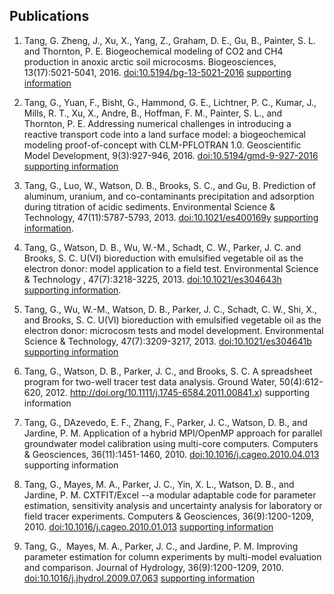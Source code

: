 ## Publications

1. Tang, G. Zheng, J., Xu, X., Yang, Z., Graham, D. E., Gu, B., Painter, S. L. and Thornton, P. E. Biogeochemical modeling of CO2 and CH4 production in anoxic arctic soil microcosms. Biogeosciences, 13(17):5021-5041, 2016. [doi:10.5194/bg-13-5021-2016](http://doi.org/10.5194/bg-13-5021-2016) [supporting information](https://github.com/t6g/bgcs)

2. Tang, G., Yuan, F., Bisht, G., Hammond, G. E., Lichtner, P. C., Kumar, J., Mills, R. T., Xu, X., Andre, B., Hoffman, F. M., Painter, S. L., and Thornton, P. E. Addressing numerical challenges in introducing a reactive transport code into a land surface model: a biogeochemical modeling proof-of-concept with CLM-PFLOTRAN 1.0. Geoscientific Model Development, 9(3):927-946, 2016. [doi:10.5194/gmd-9-927-2016](http://doi.org/10.5194/gmd-9-927-2016) [supporting information](https://github.com/t6g/GMD2016)

3. Tang, G., Luo, W., Watson, D. B., Brooks, S. C., and Gu, B. Prediction of aluminum, uranium, and co-contaminants precipitation and adsorption during titration of acidic sediments. Environmental Science & Technology, 47(11):5787-5793, 2013. [doi:10.1021/es400169y](http://doi.org/10.1021/es400169y) [supporting information](https://github.com/t6g/AluminumChemistry).

4. Tang, G., Watson, D. B., Wu, W.-M., Schadt, C. W., Parker, J. C. and Brooks, S. C. U(VI) bioreduction with emulsified vegetable oil as the electron donor: model application to a field test. Environmental Science & Technology , 47(7):3218-3225, 2013. [doi:10.1021/es304643h](http://doi.org/10.1021/es304643h) [supporting information](https://github.com/t6g/evomodelfieldapplication).

5. Tang, G., Wu, W.-M., Watson, D. B., Parker, J. C., Schadt, C. W., Shi, X., and Brooks, S. C. U(VI) bioreduction with emulsified vegetable oil as the electron donor: microcosm tests and model development. Environmental Science & Technology, 47(7):3209-3217, 2013. [doi:10.1021/es304641b](http://doi.org/10.1021/es304641b) [supporting information](https://github.com/t6g/evomicrocosmmodel)

6. Tang, G., Watson, D. B., Parker, J. C., and Brooks, S. C. A spreadsheet program for two-well tracer test data analysis. Ground Water, 50(4):612-620, 2012. http://doi.org/10.1111/j.1745-6584.2011.00841.x) supporting information

7. Tang, G., DAzevedo, E. F., Zhang, F., Parker, J. C., Watson, D. B., and Jardine, P. M. Application of a hybrid MPI/OpenMP approach for parallel groundwater model calibration using multi-core computers. Computers & Geosciences, 36(11):1451-1460, 2010. [doi:10.1016/j.cageo.2010.04.013](http://doi.org/10.1016/j.cageo.2010.04.013) supporting information

8. Tang, G.,  Mayes, M. A., Parker, J. C., Yin, X. L., Watson, D. B., and Jardine, P. M. CXTFIT/Excel --a modular adaptable code for parameter estimation, sensitivity analysis and uncertainty analysis for laboratory or field tracer experiments. Computers & Geosciences, 36(9):1200-1209, 2010. [doi:10.1016/j.cageo.2010.01.013](http://doi.org/10.1016/j.cageo.2010.01.013) [supporting information](https://github.com/t6g/cxtfitexcel)

9. Tang, G.,  Mayes, M. A., Parker, J. C., and Jardine, P. M. Improving parameter estimation for column experiments by multi-model evaluation and comparison. Journal of Hydrology, 36(9):1200-1209, 2010. [doi:10.1016/j.jhydrol.2009.07.063](http://doi.org/10.1016/j.jhydrol.2009.07.063) [supporting information](https://github.com/t6g/cxtfitexcel)

